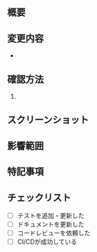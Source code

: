 ## 概要
<!-- 変更の目的や関連するIssue番号を記載してください -->

## 変更内容
<!-- 具体的な変更内容を箇条書きで記載してください -->
- 

## 確認方法
<!-- レビュワーが変更を確認するための手順を記載してください -->
1. 

## スクリーンショット
<!-- UIの変更がある場合は、変更前後のスクリーンショットを添付してください -->

## 影響範囲
<!-- この変更による影響範囲を記載してください -->

## 特記事項
<!-- レビュワーに伝えたい注意点や懸念事項があれば記載してください -->

## チェックリスト
- [ ] テストを追加・更新した
- [ ] ドキュメントを更新した
- [ ] コードレビューを依頼した
- [ ] CI/CDが成功している 
